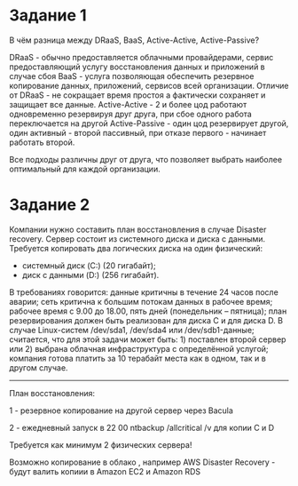# Задание 1
В чём разница между DRaaS, BaaS, Active-Active, Active-Passive?

DRaaS - обычно предоставляется облачными провайдерами, сервис предоставляющий услугу восстановления данных и приложений в случае сбоя
BaaS  - услуга позволяющая обеспечить резервное копирование данных, приложений, сервисов всей организации. Отличие от DRaaS - не сокращает время простоя а фактически сохраняет и защищает все данные.
Active-Active - 2 и более цод работают одновременно резервируя друг друга, при сбое одного работа переключается на другой
Active-Passive - один цод резервирует другой, один активный  - второй пассивный, при отказе первого - начинает работать второй.

Все подходы различны друг от друга, что позволяет выбрать наиболее оптимальный для каждой организации.

# Задание 2
Компании нужно составить план восстановления в случае Disaster recovery. Сервер состоит из системного диска и диска с данными. Требуется копировать два логических диска на один физический:
-    системный диск (C:) (20 гигабайт);
-    диск с данными (D:) (256 гигабайт).

В требованиях говорится:
    данные критичны в течение 24 часов после аварии;
    сеть критична к большим потокам данных в рабочее время;
    рабочее время с 9.00 до 18.00, пять дней (понедельник – пятница);
    план резервирования должен быть реализован для диска C и для диска D. В случае Linux-систем /dev/sda1, /dev/sda4 или /dev/sdb1-данные;
    считается, что для этой задачи может быть: 1) поставлен второй сервер или 2) выбрана облачная инфраструктура с определённой услугой;
    компания готова платить за 10 терабайт места как в одном, так и в другом случае.
    
---

План восстановления:

1 - резервное копирование на другой сервер через Bacula

2 - ежедневный запуск в 22 00 ntbackup /allcritical /v для копии С и D

Требуется как минимум 2 физических сервера!

Возможно копирование в облако , например  AWS Disaster Recovery - будут валить копиии в Amazon EC2 и Amazon RDS


    
    
    

